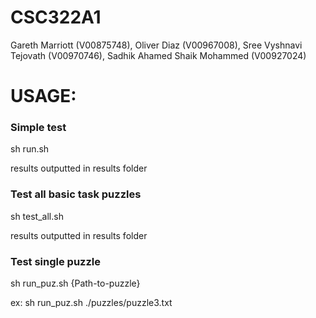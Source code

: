 # CSC322A1
Gareth Marriott (V00875748),
Oliver Diaz (V00967008),
Sree Vyshnavi Tejovath (V00970746),
Sadhik Ahamed Shaik Mohammed (V00927024)

# USAGE:

### Simple test
sh run.sh

results outputted in results folder


### Test all basic task puzzles
sh test_all.sh

results outputted in results folder


### Test single puzzle
sh run_puz.sh {Path-to-puzzle}

ex: sh run_puz.sh ./puzzles/puzzle3.txt

